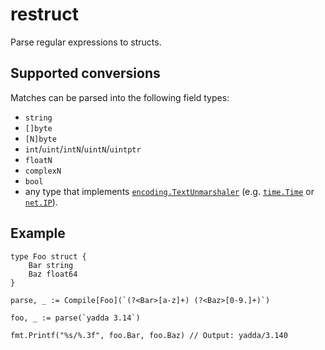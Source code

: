 # restruct
Parse regular expressions to structs.

## Supported conversions

Matches can be parsed into the following field types:

- `string`
- `[]byte`
- `[N]byte`
- `int`/`uint`/`intN`/`uintN`/`uintptr`
- `floatN`
- `complexN`
- `bool`
- any type that implements [`encoding.TextUnmarshaler`](https://pkg.go.dev/encoding#TextUnmarshaler)
  (e.g. [`time.Time`](https://pkg.go.dev/time#Time) or [`net.IP`](https://pkg.go.dev/net#IP)).

## Example

```golang
type Foo struct {
    Bar string
    Baz float64
}

parse, _ := Compile[Foo](`(?<Bar>[a-z]+) (?<Baz>[0-9.]+)`)

foo, _ := parse(`yadda 3.14`)

fmt.Printf("%s/%.3f", foo.Bar, foo.Baz) // Output: yadda/3.140
```